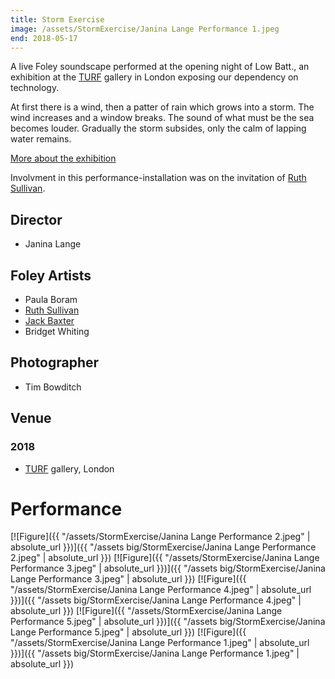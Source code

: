 ```yaml
---
title: Storm Exercise
image: /assets/StormExercise/Janina Lange Performance 1.jpeg
end: 2018-05-17
---
```


A live Foley soundscape performed at the opening night of Low Batt., an exhibition at the [TURF](http://turf-projects.com/about-turf/) gallery in London exposing our dependency on technology.

At first there is a wind, then a patter of rain which grows into a storm. The wind increases and a window breaks. The sound of what must be the sea becomes louder. Gradually the storm subsides, only the calm of lapping water remains.

[More about the exhibition](http://turf-projects.com/low-batt/)

Involvment in this performance-installation was on the invitation of [Ruth Sullivan](https://www.ruthsullivan.co.uk).

## Director

- Janina Lange

## Foley Artists

- Paula Boram
- [Ruth Sullivan](https://www.ruthsullivan.co.uk)
- [Jack Baxter](https://www.jackbaxter.co.uk)
- Bridget Whiting

## Photographer

- Tim Bowditch

## Venue

### 2018

- [TURF](http://turf-projects.com/about-turf/) gallery, London

# Performance

[![Figure]({{ "/assets/StormExercise/Janina Lange Performance 2.jpeg" | absolute_url }})]({{ "/assets big/StormExercise/Janina Lange Performance 2.jpeg" | absolute_url }})
[![Figure]({{ "/assets/StormExercise/Janina Lange Performance 3.jpeg" | absolute_url }})]({{ "/assets big/StormExercise/Janina Lange Performance 3.jpeg" | absolute_url }})
[![Figure]({{ "/assets/StormExercise/Janina Lange Performance 4.jpeg" | absolute_url }})]({{ "/assets big/StormExercise/Janina Lange Performance 4.jpeg" | absolute_url }})
[![Figure]({{ "/assets/StormExercise/Janina Lange Performance 5.jpeg" | absolute_url }})]({{ "/assets big/StormExercise/Janina Lange Performance 5.jpeg" | absolute_url }})
[![Figure]({{ "/assets/StormExercise/Janina Lange Performance 1.jpeg" | absolute_url }})]({{ "/assets big/StormExercise/Janina Lange Performance 1.jpeg" | absolute_url }})
